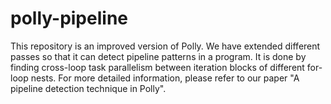 # polly-pipeline
This repository is an improved version of Polly. We have extended different passes so that it can detect pipeline patterns in a program. It is done by finding cross-loop task parallelism between iteration blocks of different for-loop nests. For more detailed information, please refer to our paper "A pipeline detection technique in Polly".
